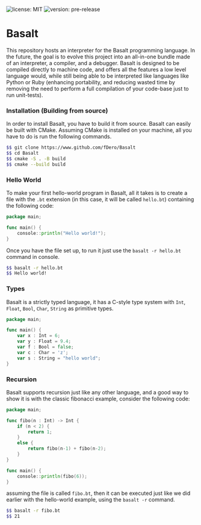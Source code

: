 ![license: MIT](https://img.shields.io/badge/license-MIT-blue)
![version: pre-release](https://img.shields.io/badge/version-pre--release-red)

# Basalt
This repository hosts an interpreter for the Basalt programming language. In the future, 
the goal is to evolve this project into an all-in-one bundle made of an interpreter, a compiler, and a debugger.
Basalt is designed to be compiled directly to machine code, and offers all the features a low level language would, 
while still being able to be interpreted like languages like Python or Ruby (enhancing portability, 
and reducing wasted time by removing the need to perform a full compilation of your code-base just to run unit-tests).

### Installation (Building from source)
In order to install Basalt, you have to build it from source. Basalt can easily be built with CMake. Assuming 
CMake is installed on your machine, all you have to do is run the following commands.
```bash
$$ git clone https://www.github.com/fDero/Basalt
$$ cd Basalt
$$ cmake -S . -B build
$$ cmake --build build
```

### Hello World
To make your first hello-world program in Basalt, all it takes is to create a file with the `.bt` extension 
(in this case, it will be called `hello.bt`) containing the following code:
```go
package main;

func main() {
    console::println("Hello world!");
}
```

Once you have the file set up, to run it just use the `basalt -r hello.bt` command in console.
```bash
$$ basalt -r hello.bt
$$ Hello world!
```

### Types
Basalt is a strictly typed language, it has a C-style type system with 
`Int`, `Float`, `Bool`, `Char`, `String` as primitive types. 
```go
package main;

func main() {
    var x : Int = 6;
    var y : Float = 9.4;
    var f : Bool = false;
    var c : Char = 'z';
    var s : String = "hello world";
}
```

### Recursion
Basalt supports recursion just like any other language, and a good way to show it is with the classic 
fibonacci example, consider the following code:
```go
package main;

func fibo(n : Int) -> Int {
    if (n < 2) {
        return 1;
    }
    else {
        return fibo(n-1) + fibo(n-2);
    }
}

func main() {
    console::println(fibo(6));
}
```
assuming the file is called `fibo.bt`, then it can be executed just like we did earlier with the hello-world example, 
using the `basalt -r` command.
```bash
$$ basalt -r fibo.bt
$$ 21
```
